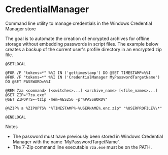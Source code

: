 # CredentialManager
Command line utility to manage credentials in the Windows Credential Manager store

The goal is to automate the creation of encrypted archives for offline storage without embedding passwords in script files.
The example below creates a backup of the current user's profile directory in an encrypted zip file. 

```dosbatch
@SETLOCAL

@FOR /F "tokens=*" %%I IN ('gettimestamp') DO @SET TIMESTAMP=%%I
@FOR /F "tokens=*" %%I IN ('CredentialManager MyPasswordTargetName') DO @SET PASSWORD=%%I

@REM 7za <command> [<switches>...] <archive_name> [<file_names>...]
@SET ZIP="7za.exe"
@SET ZIPOPTS=-tzip -mem=AES256 -p"%PASSWORD%"

@%ZIP% a %ZIPOPTS% "%TIMESTAMP%-%USERNAME%.enc.zip" "%USERPROFILE%\*"

@ENDLOCAL
```

Notes
* The password must have previously been stored in Windows Credential Manager with the name 'MyPasswordTargetName'.
* The 7-Zip command line executable `7za.exe` must be on the PATH.

